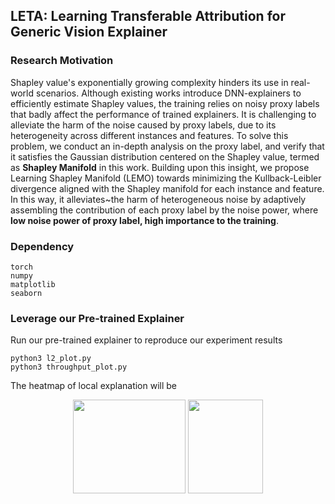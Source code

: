 ## LETA: Learning Transferable Attribution for Generic Vision Explainer

### Research Motivation

Shapley value's exponentially growing complexity hinders its use in real-world scenarios.
Although existing works introduce DNN-explainers to efficiently estimate Shapley values, the training relies on noisy proxy labels that badly affect the performance of trained explainers. 
It is challenging to alleviate the harm of the noise caused by proxy labels, due to its heterogeneity across different instances and features.
To solve this problem, we conduct an in-depth analysis on the proxy label, and verify that it satisfies the Gaussian distribution centered on the Shapley value, termed as **Shapley Manifold** in this work.
Building upon this insight, we propose Learning Shapley Manifold (LEMO) towards minimizing the Kullback-Leibler divergence aligned with the Shapley manifold for each instance and feature. 
In this way, it alleviates~the harm of heterogeneous noise by adaptively assembling the contribution of each proxy label by the noise power, where **low noise power of proxy label, high importance to the training**.


### Dependency
````angular2html
torch 
numpy
matplotlib
seaborn
````

### Leverage our Pre-trained Explainer

Run our pre-trained explainer to reproduce our experiment results
````angular2html
python3 l2_plot.py
python3 throughput_plot.py
````

The heatmap of local explanation will be
<div align=center>
<img width="180" height="150" src="https://anonymous.4open.science/r/LEMO-3604/figure/L2_vs_n_sample_adult.png">
<img width="120" height="150" src="https://anonymous.4open.science/r/LEMO-3604/figure/Throughput-adult.png">
</div>


